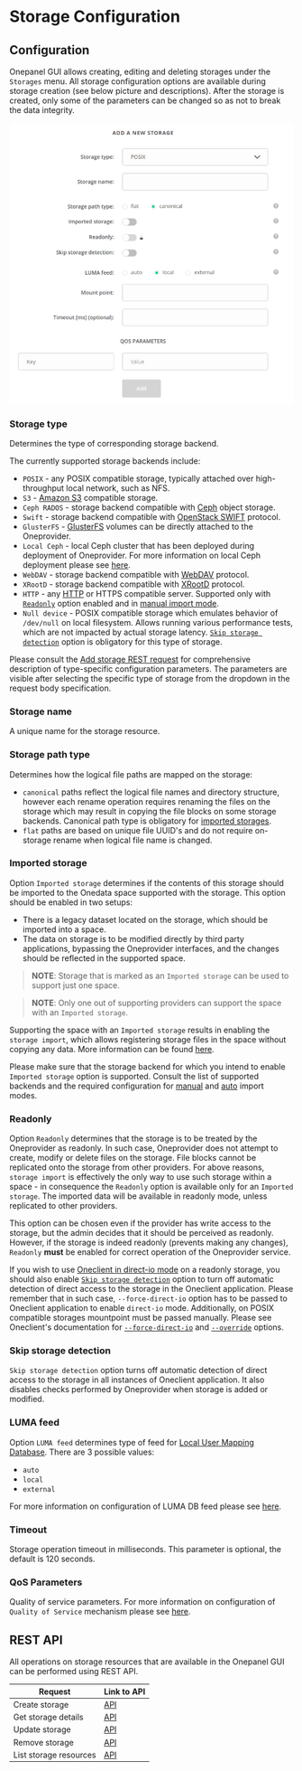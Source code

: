 # Storage Configuration
<!-- This header is referenced at least one time as "#storage-configuration" -->

<!-- toc -->

## Configuration

Onepanel GUI allows creating, editing and deleting storages under the `Storages` menu. 
All storage configuration options are available during storage creation (see below picture and descriptions). 
After the storage is created, only some of the parameters can be changed so as not to break the data integrity.

![Configuration of storage](../../doc/img/admin/storage_config.png)

### Storage type
Determines the type of corresponding storage backend.

The currently supported storage backends include:
* `POSIX` - any POSIX compatible storage, typically attached over high-throughput local network, such as NFS.
* `S3` - [Amazon S3](http://docs.aws.amazon.com/AmazonS3/latest/API/Welcome.html) compatible storage.
* `Ceph RADOS` - storage backend compatible with [Ceph](http://ceph.com/ceph-storage/) object storage.
* `Swift` - storage backend compatible with [OpenStack SWIFT](http://docs.openstack.org/developer/swift/) protocol.
* `GlusterFS` - [GlusterFS](https://www.gluster.org/) volumes can be directly attached to the Oneprovider.
* `Local Ceph` - local Ceph cluster that has been deployed during deployment of Oneprovider. For more information
on local Ceph deployment please see [here](ceph_cluster_deployment.md).
* `WebDAV` - storage backend compatible with [WebDAV](https://tools.ietf.org/html/rfc4918) protocol.
* `XRootD` - storage backend compatible with [XRootD](http://www.xrootd.org/) protocol.
* `HTTP` - any [HTTP](https://tools.ietf.org/html/rfc7231) or HTTPS compatible server. 
Supported only with [`Readonly`](#readonly) option enabled and in [manual import mode](storage_import.md#manual-storage-import).
* `Null device` - POSIX compatible storage which emulates behavior of `/dev/null` on local filesystem. 
Allows running various performance tests, which are not impacted by actual storage latency. 
[`Skip storage detection`](#skip-storage-detection) option is obligatory for this type of storage.

Please consult the [Add storage REST request](https://onedata.org/#/home/api/stable/onepanel?anchor=operation/add_storage)
for comprehensive description of type-specific configuration parameters. The parameters are visible after selecting
the specific type of storage from the dropdown in the request body specification.

### Storage name
A unique name for the storage resource.

### Storage path type 
Determines how the logical file paths are mapped on the storage:
 * `canonical` paths reflect the logical file names and directory structure, however each rename operation 
 requires renaming the files on the storage which may result in copying the file blocks on some storage backends.
 Canonical path type is obligatory for [imported storages](#imported-storage).
 * `flat` paths are based on unique file UUID's and do not require on-storage rename when logical file name is changed.


### Imported storage

Option `Imported storage` determines if the contents of this storage should be imported to the Onedata space supported
with the storage. This option should be enabled in two setups: 
* There is a legacy dataset located on the storage, which should be imported into a space.
* The data on storage is to be modified directly by third party applications, bypassing 
  the Oneprovider interfaces, and the changes should be reflected in the supported space.
  
> **NOTE**: Storage that is marked as an `Imported storage` can be used to support just one space.

> **NOTE**: Only one out of supporting providers can support the space with an `Imported storage`.

Supporting the space with an `Imported storage` results in enabling the `storage import`, which allows 
registering storage files in the space without copying any data. More information can be found [here](storage_import.md).

Please make sure that the storage backend for which you intend to enable `Imported storage` option is supported.
Consult the list of supported backends and the required configuration for 
[manual](storage_import.md#storage-configuration-for-manual-import) 
and [auto](storage_import.md#storage-configuration-for-auto-import) import modes.

### Readonly
Option `Readonly` determines that the storage is to be treated by the Oneprovider as readonly.
In such case, Oneprovider does not attempt to create, modify or delete files on the storage.
File blocks cannot be replicated onto the storage from other providers.
For above reasons, `storage import` is effectively the only way to use such storage within a space - in consequence 
the `Readonly` option is available only for an `Imported storage`.
The imported data will be available in readonly mode, unless replicated to other providers. 

This option can be chosen even if the provider has write access to the storage, but the admin decides that it
should be perceived as readonly. However, if the storage is indeed readonly (prevents making any changes),
`Readonly` **must** be enabled for correct operation of the Oneprovider service.

If you wish to use [Oneclient in direct-io mode](../using_onedata/oneclient.md#direct-io-and-proxy-io-modes) on
a readonly storage, you should also enable [`Skip storage detection`](#skip-storage-detection) option to turn off
automatic detection of direct access to the storage in the Oneclient application. Please remember that in such case,
 `--force-direct-io` option has to be passed to Oneclient application to enable `direct-io` mode. 
Additionally, on POSIX compatible storages mountpoint must be passed manually.
Please see Oneclient's documentation for [`--force-direct-io`](../using_onedata/oneclient.md#direct-io-and-proxy-io-modes)
and [`--override`](../using_onedata/oneclient.md#overriding-storage-helper-parameters) options.


### Skip storage detection 
`Skip storage detection` option turns off automatic detection of direct access to the storage in all instances of Oneclient application.
It also disables checks performed by Oneprovider when storage is added or modified.


### LUMA feed
Option `LUMA feed` determines type of feed for [Local User Mapping Database](luma.md).
There are 3 possible values:
 * `auto`
 * `local`
 * `external`

For more information on configuration of LUMA DB feed please see [here](luma.md#configuration).

### Timeout
Storage operation timeout in milliseconds. This parameter is optional, the default is 120 seconds.

### QoS Parameters
<!-- TODO VFS-6815: After dividing the chapter, update below link to point to
     the QoS parameters in the admin chapter.
 -->
Quality of service parameters. 
For more information on configuration of `Quality of Service` mechanism please see [here](../using_onedata/qos.md).
 

## REST API

All operations on storage resources that are available in the Onepanel GUI can be performed using REST API.
 
| Request                      | Link to API |
|------------------------------|-------------|
| Create storage               | [API](https://onedata.org/#/home/api/stable/onepanel?anchor=operation/add_storage)|        
| Get storage details          | [API](https://onedata.org/#/home/api/stable/onepanel?anchor=operation/get_storage_details)|        
| Update storage               | [API](https://onedata.org/#/home/api/stable/onepanel?anchor=operation/modify_storage)|             
| Remove storage               | [API](https://onedata.org/#/home/api/stable/onepanel?anchor=operation/remove_storage)|             
| List storage resources       | [API](https://onedata.org/#/home/api/stable/onepanel?anchor=operation/get_storages)|